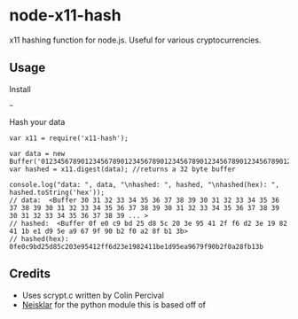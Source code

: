 node-x11-hash
===============

x11 hashing function for node.js. Useful for various cryptocurrencies.

Usage
-----

Install

    ~


Hash your data

    var x11 = require('x11-hash');

    var data = new Buffer('01234567890123456789012345678901234567890123456789012345678901234567890123456789');
    var hashed = x11.digest(data); //returns a 32 byte buffer

    console.log("data: ", data, "\nhashed: ", hashed, "\nhashed(hex): ", hashed.toString('hex'));
    // data:  <Buffer 30 31 32 33 34 35 36 37 38 39 30 31 32 33 34 35 36 37 38 39 30 31 32 33 34 35 36 37 38 39 30 31 32 33 34 35 36 37 38 39 30 31 32 33 34 35 36 37 38 39 ... >
    // hashed:  <Buffer 0f e0 c9 bd 25 d8 5c 20 3e 95 41 2f f6 d2 3e 19 82 41 1b e1 d9 5e a9 67 9f 90 b2 f0 a2 8f b1 3b>
    // hashed(hex):  0fe0c9bd25d85c203e95412ff6d23e1982411be1d95ea9679f90b2f0a28fb13b

Credits
-------

* Uses scrypt.c written by Colin Percival
* [Neisklar](https://github.com/Neisklar/quarkcoin-hash-python) for the python module this is based off of
